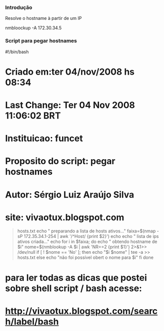 ### Introdução
Resolve o hostname à partir de um IP

nmbloockup -A 172.30.34.5


### Script para pegar hostnames

#!/bin/bash
# Criado em:ter 04/nov/2008 hs 08:34
# Last Change: Ter 04 Nov 2008 11:06:02 BRT
# Instituicao: funcet
# Proposito do script: pegar hostnames
# Autor: Sérgio Luiz Araújo Silva
# site: vivaotux.blogspot.com

> hosts.txt
echo " preparando a lista de hosts ativos..."
faixa=$(nmap -sP 172.35.34.1-254 | awk '/^Host/ {print $2}')
echo
echo " lista de ips ativos criada..."
echo
for i in $faixa; do
echo " obtendo hostname de $i"
nome=$(nmblookup -A $i | awk 'NR==2 {print $1}') 2>&1>> /dev/null
   if [ ! $nome == 'No' ]; then
       echo "$i $nome" | tee -a >> hosts.txt
   else
       echo "não foi possível obert o nome para $i"
   fi
done

# para ler todas as dicas que postei sobre shell script / bash acesse:
# http://vivaotux.blogspot.com/search/label/bash

